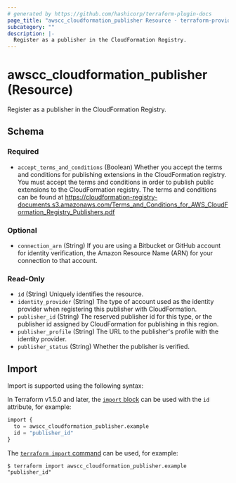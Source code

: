 ```yaml
---
# generated by https://github.com/hashicorp/terraform-plugin-docs
page_title: "awscc_cloudformation_publisher Resource - terraform-provider-awscc"
subcategory: ""
description: |-
  Register as a publisher in the CloudFormation Registry.
---
```


# awscc_cloudformation_publisher (Resource)

Register as a publisher in the CloudFormation Registry.



<!-- schema generated by tfplugindocs -->
## Schema

### Required

- `accept_terms_and_conditions` (Boolean) Whether you accept the terms and conditions for publishing extensions in the CloudFormation registry. You must accept the terms and conditions in order to publish public extensions to the CloudFormation registry. The terms and conditions can be found at https://cloudformation-registry-documents.s3.amazonaws.com/Terms_and_Conditions_for_AWS_CloudFormation_Registry_Publishers.pdf

### Optional

- `connection_arn` (String) If you are using a Bitbucket or GitHub account for identity verification, the Amazon Resource Name (ARN) for your connection to that account.

### Read-Only

- `id` (String) Uniquely identifies the resource.
- `identity_provider` (String) The type of account used as the identity provider when registering this publisher with CloudFormation.
- `publisher_id` (String) The reserved publisher id for this type, or the publisher id assigned by CloudFormation for publishing in this region.
- `publisher_profile` (String) The URL to the publisher's profile with the identity provider.
- `publisher_status` (String) Whether the publisher is verified.

## Import

Import is supported using the following syntax:

In Terraform v1.5.0 and later, the [`import` block](https://developer.hashicorp.com/terraform/language/import) can be used with the `id` attribute, for example:

```terraform
import {
  to = awscc_cloudformation_publisher.example
  id = "publisher_id"
}
```

The [`terraform import` command](https://developer.hashicorp.com/terraform/cli/commands/import) can be used, for example:

```shell
$ terraform import awscc_cloudformation_publisher.example "publisher_id"
```
